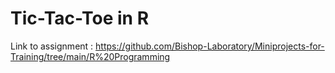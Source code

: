 # Tic-Tac-Toe in R

Link to assignment : https://github.com/Bishop-Laboratory/Miniprojects-for-Training/tree/main/R%20Programming
